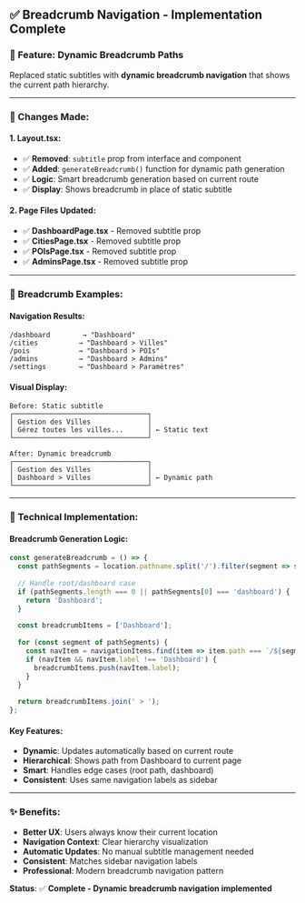 ## ✅ **Breadcrumb Navigation - Implementation Complete**

### **🎯 Feature: Dynamic Breadcrumb Paths**

Replaced static subtitles with **dynamic breadcrumb navigation** that shows the current path hierarchy.

---

### **📝 Changes Made:**

#### **1. Layout.tsx:**
- ✅ **Removed**: `subtitle` prop from interface and component
- ✅ **Added**: `generateBreadcrumb()` function for dynamic path generation
- ✅ **Logic**: Smart breadcrumb generation based on current route
- ✅ **Display**: Shows breadcrumb in place of static subtitle

#### **2. Page Files Updated:**
- ✅ **DashboardPage.tsx** - Removed subtitle prop
- ✅ **CitiesPage.tsx** - Removed subtitle prop  
- ✅ **POIsPage.tsx** - Removed subtitle prop
- ✅ **AdminsPage.tsx** - Removed subtitle prop

---

### **🎨 Breadcrumb Examples:**

#### **Navigation Results:**
```
/dashboard        → "Dashboard"
/cities          → "Dashboard > Villes"
/pois            → "Dashboard > POIs" 
/admins          → "Dashboard > Admins"
/settings        → "Dashboard > Paramètres"
```

#### **Visual Display:**
```
Before: Static subtitle
┌─────────────────────────────────┐
│ Gestion des Villes              │
│ Gérez toutes les villes...      │ ← Static text
└─────────────────────────────────┘

After: Dynamic breadcrumb  
┌─────────────────────────────────┐
│ Gestion des Villes              │
│ Dashboard > Villes              │ ← Dynamic path
└─────────────────────────────────┘
```

---

### **🔧 Technical Implementation:**

#### **Breadcrumb Generation Logic:**
```typescript
const generateBreadcrumb = () => {
  const pathSegments = location.pathname.split('/').filter(segment => segment !== '');
  
  // Handle root/dashboard case
  if (pathSegments.length === 0 || pathSegments[0] === 'dashboard') {
    return 'Dashboard';
  }
  
  const breadcrumbItems = ['Dashboard'];
  
  for (const segment of pathSegments) {
    const navItem = navigationItems.find(item => item.path === `/${segment}`);
    if (navItem && navItem.label !== 'Dashboard') {
      breadcrumbItems.push(navItem.label);
    }
  }
  
  return breadcrumbItems.join(' > ');
};
```

#### **Key Features:**
- **Dynamic**: Updates automatically based on current route
- **Hierarchical**: Shows path from Dashboard to current page
- **Smart**: Handles edge cases (root path, dashboard)
- **Consistent**: Uses same navigation labels as sidebar

---

### **✨ Benefits:**
- **Better UX**: Users always know their current location
- **Navigation Context**: Clear hierarchy visualization  
- **Automatic Updates**: No manual subtitle management needed
- **Consistent**: Matches sidebar navigation labels
- **Professional**: Modern breadcrumb navigation pattern

**Status**: ✅ **Complete - Dynamic breadcrumb navigation implemented**
